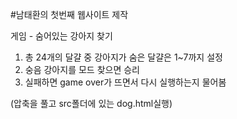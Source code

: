 #남태환의 첫번째 웹사이트 제작

게임 - 숨어있는 강아지 찾기
1. 총 24개의 달걀 중 강아지가 숨은 달걀은 1~7까지 설정
2. 숭음 강아지를 모드 찾으면 승리
3. 실패하면 game over가 뜨면서 다시 실행하는지 물어봄

(압축을 풀고 src폴더에 있는 dog.html실행)


